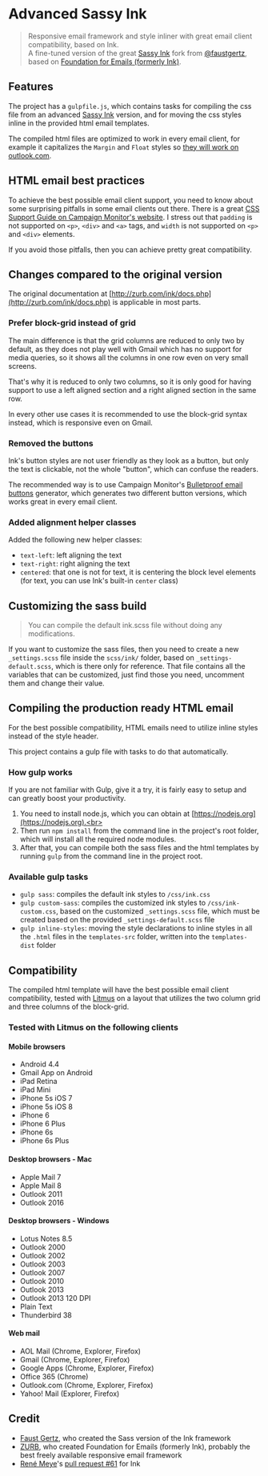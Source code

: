 # Advanced Sassy Ink

> Responsive email framework and style inliner with great email client compatibility, based on Ink.<br>
> A fine-tuned version of the great [Sassy Ink](https://github.com/faustgertz/sassy-ink) fork from [@faustgertz](https://github.com/faustgertz), based on [Foundation for Emails (formerly Ink)](http://foundation.zurb.com/emails.html).

## Features

The project has a `gulpfile.js`, which contains tasks for compiling the css file from an advanced [Sassy Ink](https://github.com/faustgertz/sassy-ink) version, and for moving the css styles inline in the provided html email templates.

The compiled html files are optimized to work in every email client, for example it capitalizes the `Margin` and `Float` styles so [they will work on outlook.com](https://www.emailonacid.com/blog/article/email-development/outlook.com-does-support-margins).

## HTML email best practices

To achieve the best possible email client support, you need to know about some surprising pitfalls in some email clients out there. There is a great [CSS Support Guide on Campaign Monitor's website](https://www.campaignmonitor.com/css/).
I stress out that `padding` is not supported on `<p>`, `<div>` and `<a>` tags, and `width` is not supported on `<p>` and `<div>` elements.

If you avoid those pitfalls, then you can achieve pretty great compatibility.

## Changes compared to the original version

The original documentation at [http://zurb.com/ink/docs.php](http://zurb.com/ink/docs.php) is applicable in most parts.

### Prefer block-grid instead of grid

The main difference is that the grid columns are reduced to only two by default, as they does not play well with Gmail which has no support for media queries, so it shows all the columns in one row even on very small screens.

That's why it is reduced to only two columns, so it is only good for having support to use a left aligned section and a right aligned section in the same row.

In every other use cases it is recommended to use the block-grid syntax instead, which is responsive even on Gmail.

### Removed the buttons

Ink's button styles are not user friendly as they look as a button, but only the text is clickable, not the whole "button", which can confuse the readers.

The recommended way is to use Campaign Monitor's [Bulletproof email buttons](http://buttons.cm/) generator, which generates two different button versions, which works great in every email client.

### Added alignment helper classes

Added the following new helper classes:

- `text-left`: left aligning the text
- `text-right`: right aligning the text
- `centered`: that one is not for text, it is centering the block level elements (for text, you can use Ink's built-in `center` class)

## Customizing the sass build

> You can compile the default ink.scss file without doing any modifications.

If you want to customize the sass files, then you need to create a new `_settings.scss` file inside the `scss/ink/` folder, based on `_settings-default.scss`, which is there only for reference. That file contains all the variables that can be customized, just find those you need, uncomment them and change their value.

## Compiling the production ready HTML email

For the best possible compatibility, HTML emails need to utilize inline styles instead of the style header.

This project contains a gulp file with tasks to do that automatically.

### How gulp works

If you are not familiar with Gulp, give it a try, it is fairly easy to setup and can greatly boost your productivity.

1. You need to install node.js, which you can obtain at [https://nodejs.org](https://nodejs.org).<br>
2. Then run `npm install` from the command line in the project's root folder, which will install all the required node modules.<br>
3. After that, you can compile both the sass files and the html templates by running `gulp` from the command line in the project root.

### Available gulp tasks

- `gulp sass`: compiles the default ink styles to `/css/ink.css`
- `gulp custom-sass`: compiles the customized ink styles to `/css/ink-custom.css`, based on the customized `_settings.scss` file, which must be created based on the provided `_settings-default.scss` file
- `gulp inline-styles`: moving the style declarations to inline styles in all the `.html` files in the `templates-src` folder, written into the `templates-dist` folder

## Compatibility

The compiled html template will have the best possible email client compatibility, tested with [Litmus](https://litmus.com/) on a layout that utilizes the two column grid and three columns of the block-grid.

### Tested with Litmus on the following clients

#### Mobile browsers

- Android 4.4
- Gmail App on Android
- iPad Retina
- iPad Mini
- iPhone 5s iOS 7
- iPhone 5s iOS 8
- iPhone 6
- iPhone 6 Plus
- iPhone 6s
- iPhone 6s Plus

#### Desktop browsers - Mac

- Apple Mail 7
- Apple Mail 8
- Outlook 2011
- Outlook 2016

#### Desktop browsers - Windows

- Lotus Notes 8.5
- Outlook 2000
- Outlook 2002
- Outlook 2003
- Outlook 2007
- Outlook 2010
- Outlook 2013
- Outlook 2013 120 DPI
- Plain Text
- Thunderbird 38

#### Web mail

- AOL Mail (Chrome, Explorer, Firefox)
- Gmail (Chrome, Explorer, Firefox)
- Google Apps (Chrome, Explorer, Firefox)
- Office 365 (Chrome)
- Outlook.com (Chrome, Explorer, Firefox)
- Yahoo! Mail (Explorer, Firefox)

## Credit

* [Faust Gertz](https://github.com/faustgertz), who created the Sass version of the Ink framework
* [ZURB](http://www.zurb.com), who created Foundation for Emails (formerly Ink), probably the best freely available responsive email framework
* [René Meye](https://github.com/renemeye)'s [pull request #61](https://github.com/zurb/ink/pull/61) for Ink
